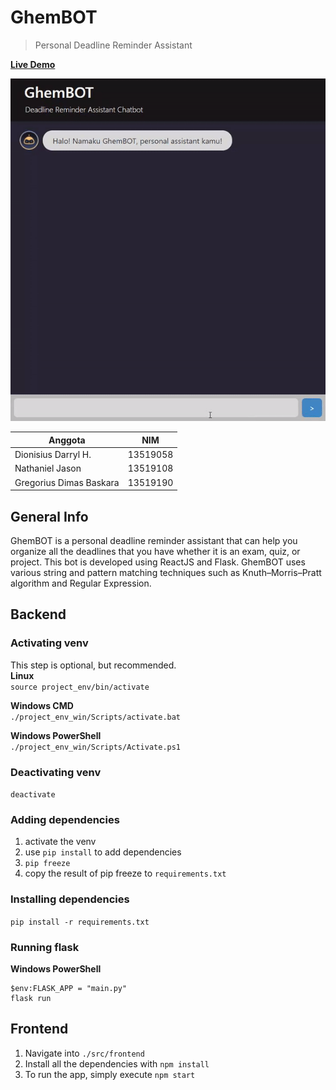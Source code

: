 # GhemBOT

> Personal Deadline Reminder Assistant

[**Live Demo**](ghembot.netlify.app)

![](./demo.gif)


| Anggota                 | NIM      |
| ----------------------- | -------- |
| Dionisius Darryl H.     | 13519058 |
| Nathaniel Jason         | 13519108 |
| Gregorius Dimas Baskara | 13519190 |

## General Info

GhemBOT is a personal deadline reminder assistant that can help you organize all the deadlines that you have whether it is an exam, quiz, or project. This bot is developed using ReactJS and Flask. GhemBOT uses various string and pattern matching techniques such as Knuth–Morris–Pratt algorithm and Regular Expression.

## Backend

### Activating venv

This step is optional, but recommended.  
**Linux**  
`source project_env/bin/activate`

**Windows CMD**  
`./project_env_win/Scripts/activate.bat`

**Windows PowerShell**  
`./project_env_win/Scripts/Activate.ps1`

### Deactivating venv

`deactivate`

### Adding dependencies

1. activate the venv
2. use `pip install` to add dependencies
3. `pip freeze`
4. copy the result of pip freeze to `requirements.txt`

### Installing dependencies

`pip install -r requirements.txt`

### Running flask

**Windows PowerShell**

```
$env:FLASK_APP = "main.py"
flask run
```

## Frontend

1. Navigate into `./src/frontend`
2. Install all the dependencies with `npm install`
3. To run the app, simply execute `npm start`
